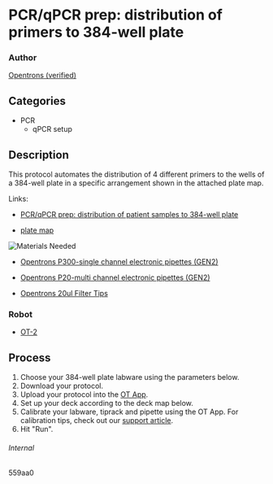# PCR/qPCR prep: distribution of primers to 384-well plate

### Author
[Opentrons (verified)](https://opentrons.com/)

## Categories
* PCR
     * qPCR setup

## Description
This protocol automates the distribution of 4 different primers to the wells of a 384-well plate in a specific arrangement shown in the attached plate map.

Links:
* [PCR/qPCR prep: distribution of patient samples to 384-well plate](http://protocols.opentrons.com/protocol/165a77)

* [plate map](https://s3.amazonaws.com/pf-upload-01/u-4256/0/2021-03-08/e373l2s/384%20plate%20map.png)

![Materials Needed](https://s3.amazonaws.com/opentrons-protocol-library-website/custom-README-images/001-General+Headings/materials.png)

* [Opentrons P300-single channel electronic pipettes (GEN2)](https://shop.opentrons.com/collections/ot-2-robot/products/single-channel-electronic-pipette?variant=5984549109789)

* [Opentrons P20-multi channel electronic pipettes (GEN2)](https://shop.opentrons.com/collections/ot-2-robot/products/8-channel-electronic-pipette)

* [Opentrons 20ul Filter Tips](https://shop.opentrons.com/collections/opentrons-tips/products/opentrons-20ul-filter-tips)


### Robot
* [OT-2](https://opentrons.com/ot-2)

## Process
1. Choose your 384-well plate labware using the parameters below.
2. Download your protocol.
3. Upload your protocol into the [OT App](https://opentrons.com/ot-app).
4. Set up your deck according to the deck map below.
5. Calibrate your labware, tiprack and pipette using the OT App. For calibration tips, check out our [support article](https://support.opentrons.com/ot-2/getting-started-software-setup/deck-calibration).
6. Hit "Run".

###### Internal
559aa0
